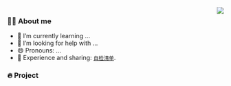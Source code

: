 <img align="right" src="https://github-readme-stats.vercel.app/api?username=Cap0uPasCap&show_icons=true&count_private=true&hide_border=true&cache_seconds=1900"/>

### 👨‍🚒 About me

- 🌱 I’m currently learning ...
- 🤔 I’m looking for help with ...
- 😄 Pronouns: ... 
- 💬 Experience and sharing: [`自检清单`](https://github.com/Cap0uPasCap/articles).


### 🔥 Project



